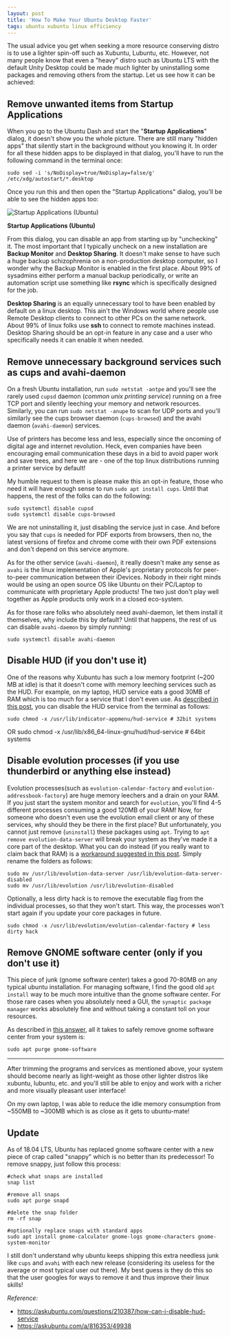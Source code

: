 ```yaml
---
layout: post
title: 'How To Make Your Ubuntu Desktop Faster'
tags: ubuntu xubuntu linux efficiency
---
```


The usual advice you get when seeking a more resource conserving distro is to use a lighter spin-off such as Xubuntu, Lubuntu, etc. However, not many people know that even a "heavy" distro such as Ubuntu LTS with the default Unity Desktop could be made much lighter by uninstalling some packages and removing others from the startup. Let us see how it can be achieved:

## Remove unwanted items from Startup Applications

When you go to the Ubuntu Dash and start the "**Startup Applications**" dialog, it doesn't show you the whole picture. There are still many "hidden apps" that silently start in the background without you knowing it. In order for all these hidden apps to be displayed in that dialog, you'll have to run the following command in the terminal once:

	sudo sed -i 's/NoDisplay=true/NoDisplay=false/g' /etc/xdg/autostart/*.desktop

Once you run this and then open the "Startup Applications" dialog, you'll be able to see the hidden apps too:

![Startup Applications (Ubuntu)](/uploads/2017/09/startup_applications.png)

**Startup Applications (Ubuntu)**

From this dialog, you can disable an app from starting up by "unchecking" it. The most important that I typically uncheck on a new installation are **Backup Monitor** and **Desktop Sharing**. It doesn't make sense to have such a huge backup schizophrenia on a non-production desktop computer, so I wonder why the Backup Monitor is enabled in the first place. About 99% of sysadmins either perform a manual backup periodically, or write an automation script use something like **rsync** which is specifically designed for the job.

**Desktop Sharing** is an equally unnecessary tool to have been enabled by default on a linux desktop. This ain't the Windows world where people use Remote Desktop clients to connect to other PCs on the same network. About 99% of linux folks use **ssh** to connect to remote machines instead. Desktop Sharing should be an opt-in feature in any case and a user who specifically needs it can enable it when needed.

## Remove unnecessary background services such as cups and avahi-daemon

On a fresh Ubuntu installation, run `sudo netstat -antpe` and you'll see the rarely used `cupsd` daemon (*common unix printing service*) running on a free TCP port and  silently leeching your memory and network resources. Similarly, you can run `sudo netstat -anupe` to scan for UDP ports and you'll similarly see the cups browser daemon (`cups-browsed`) and the avahi daemon (`avahi-daemon`) services.

Use of printers has become less and less, especially since the oncoming of digital age and internet revolution. Heck, even companies have been encouraging email communication these days in a bid to avoid paper work and save trees, and here we are - one of the top linux distributions running a printer service by default!

My humble request to them is please make this an opt-in feature, those who need it will have enough sense to run `sudo apt install cups`. Until that happens, the rest of the folks can do the following:

	sudo systemctl disable cupsd
	sudo systemctl disable cups-browsed

We are not uninstalling it, just disabling the service just in case. And before you say that `cups` is needed for PDF exports from browsers, then no, the latest versions of firefox and chrome come with their own PDF extensions and don't depend on this service anymore.

As for the other service (`avahi-daemon`), it really doesn't make any sense as `avahi` is the linux implementation of Apple's proprietary protocols for peer-to-peer communication between their iDevices. Nobody in their right minds would be using an open source OS like Ubuntu on their PC/Laptop to communicate with proprietary Apple products! The two just don't play well together as Apple products only work in a closed eco-system. 

As for those rare folks who absolutely need avahi-daemon, let them install it themselves, why include this by default? Until that happens, the rest of us can disable `avahi-daemon` by simply running:

	sudo systemctl disable avahi-daemon

## Disable HUD (if you don't use it)

One of the reasons why Xubuntu has such a low memory footprint (~200 MB at idle) is that it doesn't come with memory leeching services such as the HUD. For example, on my laptop, HUD service eats a good 30MB of RAM which is too much for a service that I don't even use. As [described in this post](https://askubuntu.com/a/218073/49938), you can disable the HUD service from the terminal as follows:

	sudo chmod -x /usr/lib/indicator-appmenu/hud-service # 32bit systems
OR
	sudo chmod -x /usr/lib/x86_64-linux-gnu/hud/hud-service # 64bit systems

## Disable evolution processes (if you use thunderbird or anything else instead)

Evolution processes(such as `evolution-calendar-factory` and `evolution-addressbook-factory`) are huge memory leechers and a drain on your RAM. If you just start the system monitor and search for `evolution`, you'll find 4-5 different processes consuming a good 120MB of your RAM! Now, for someone who doesn't even use the evolution email client or any of these services, why should they be there in the first place? But unfortunately, you cannot just remove (`uninstall`) these packages using `apt`. Trying to `apt remove evolution-data-server` will break your system as they've made it a core part of the desktop. What you can do instead (if you really want to claim back that RAM) is a [workaround suggested in this post](https://askubuntu.com/a/816353/49938). Simply rename the folders as follows:

	sudo mv /usr/lib/evolution-data-server /usr/lib/evolution-data-server-disabled
	sudo mv /usr/lib/evolution /usr/lib/evolution-disabled
	
Optionally, a less dirty hack is to remove the executable flag from the individual processes, so that they won't start. This way, the processes won't start again if you update your core packages in future.

	sudo chmod -x /usr/lib/evolution/evolution-calendar-factory # less dirty hack


## Remove GNOME software center (only if you don't use it)

This piece of junk (gnome software center) takes a good 70-80MB on any typical ubuntu installation. For managing software, I find the good old `apt install` way to be much more intuitive than the gnome software center. For those rare cases when you absolutely need a GUI, the `synaptic package manager` works absolutely fine and without taking a constant toll on your resources.

As described in [this answer](https://askubuntu.com/a/783075/49938), all it takes to safely remove gnome software center from your system is:

	sudo apt purge gnome-software

------------------------------------------------------------------------

After trimming the programs and services as mentioned above, your system should become nearly as light-weight as those other lighter distros like xubuntu, lubuntu, etc. and you'll still be able to enjoy and work with a richer and more visually pleasant user interface!

On my own laptop, I was able to reduce the idle memory consumption from ~550MB to ~300MB which is as close as it gets to ubuntu-mate!

## Update

As of 18.04 LTS, Ubuntu has replaced gnome software center with a new piece of crap called "snappy" which is no better than its predecessor! To remove snappy, just follow this process:

	#check what snaps are installed
	snap list
	
	#remove all snaps
	sudo apt purge snapd
	
	#delete the snap folder
	rm -rf snap 
	
	#optionally replace snaps with standard apps
	sudo apt install gnome-calculator gnome-logs gnome-characters gnome-system-monitor 

I still don't understand why ubuntu keeps shipping this extra needless junk like `cups` and `avahi` with each new release (considering its useless for the average or most typical user out there). My best guess is they do this so that the user googles for ways to remove it and thus improve their linux skills!

*Reference:*

- <https://askubuntu.com/questions/210387/how-can-i-disable-hud-service>
- <https://askubuntu.com/a/816353/49938>
